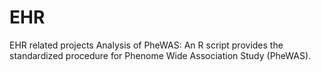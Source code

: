 # EHR
EHR related projects
Analysis of PheWAS: An R script provides the standardized procedure for Phenome Wide Association Study (PheWAS).

